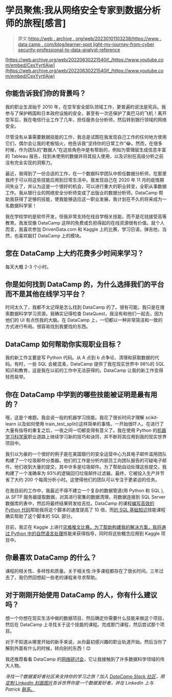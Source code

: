 # 学员聚焦:我从网络安全专家到数据分析师的旅程[感言]

> 原文:[https://web . archive . org/web/20230101103238/https://www . data camp . com/blog/learner-spot light-my-journey-from-cyber security-professional-to-data-analyst-reference](https://web.archive.org/web/20230101103238/https://www.datacamp.com/blog/learner-spotlight-my-journey-from-cybersecurity-professional-to-data-analyst-testimonial)

[https://web.archive.org/web/20220630221540if_/https://www.youtube.com/embed/CexYyrtIAjw](https://web.archive.org/web/20220630221540if_/https://www.youtube.com/embed/CexYyrtIAjw)

## 你能告诉我们你的背景吗？

我的职业生涯始于 2010 年，在空军安全部队领域工作，更普遍的说法是宪兵。我参与了保护韩国和日本政府设施的安全，甚至有一次还保护了奥巴马的飞机！离开空军后，我在电信行业工作了几年，担任服务台分析师，然后转到银行领域的网络安全。

尽管没有从事需要数据技能的工作，我总是试图在我发现自己工作的任何地方使用它们，偶尔会让我的老板恼火，他告诉我“坚持你的日常工作”😂。然而，在很多时候，作为团队的“数据人”在这些角色中是有帮助的，例如为管理层生成信息丰富的 Tableau 报告，找到未使用的数据并将其投入使用，以及识别在高级分析之前没有完全实现的洞察力。

最近，我得到了一份合适的工作，在一个数据科学团队中担任数据分析师，在那里我终于可以将这些技能应用到日常生活中。我发现自己在 2020 年 11 月的疫情期间失业了，并认为这是一个很好的机会，可以进行重大的职业转变，全职从事数据工作。我从银行业的网络安全分析师变成了出版业的数据分析师。DataCamp 帮助我获得了足够的技能，使我能够适应这一职业发展，我计划在不久的将来成为一名数据科学家！

我在学校学的是软件开发，但我非常支持在线自学相关技能，而不是花钱接受高等教育。我发现像 DataCamp 这样的免费或负担得起的在线资源很有价值。就个人而言，我喜欢参加 DrivenData.com 和 Kaggle 上的比赛，学习日语，弹吉他，当然，也喜欢敲打 DataCamp 上的模块。

## 您在 DataCamp 上大约花费多少时间来学习？

每天大概 2-3 个小时。

## 你是如何找到 DataCamp 的，为什么选择我们的平台而不是其他在线学习平台？

时间太久了，我都不太记得是怎么找到 DataCamp 的了。很有可能，我只是在搜索数据科学学习资源。我确实记得检查 DataQuest，我没有和他们一起去，因为他们的 UI 有点伤我的大脑。在 DataCamp 上，一切都以一种非常简洁和一致的方式进行布局。很容易找到我要找的东西。

## DataCamp 如何帮助你实现职业目标？

我的新工作主要是写 Python 代码。从 A 点到 b 点争论、清理和获取数据的代码。有时，一些 SQL 会被混淆，DataCamp 提供了我在现实世界中 98%的 SQL 知识和教育，这是我在以前的工作中无法获得的。DataCamp 让我的新工作变得轻而易举。

## 你在 DataCamp 中学到的哪些技能被证明是最有用的？

哦，这是个难题。我会说一般的机器学习技能。我花了很长时间才理解 scikit-learn 以及如何使用 train_test_split()这样简单的事情。一开始很吓人。在进行了大量有指导的重复之后，一夜之间一切都变得有意义了。我在使用 Python 的[机器学习科学家](https://web.archive.org/web/20220630221540/https://www.datacamp.com/tracks/machine-learning-fundamentals-with-python)职业道路上继续学习新的技巧和诀窍，并不断将其应用到我的现实世界项目中。

我引以为豪的一个很好的例子是在美国银行的安全运营中心为其电子邮件滥用团队构建了一个垃圾邮件分类器。他们的工作是分析内部员工向团队报告的可疑电子邮件。他们收到大量的提交，其中许多是垃圾邮件。为了帮助自动处理这些提交，我构建了一个准确率为 93%的逻辑回归垃圾邮件过滤器。最终，它被投入生产并节省了大约 200 个每周分析小时。这使得他们的团队可以专注于更紧迫的任务。

在我目前的工作中，我最近不得不建立一个复杂的数据管道(用 Python 和 SQL ),从 SFTP 服务器提取数据，对其进行密集的数据清理，将数据连接到 SQL Server 数据库的表中，然后将最终结果转发给吉拉。DataCamp 的课程[编写高效的 Python 代码](https://web.archive.org/web/20220630221540/http://datacamp.com/courses/writing-efficient-python-code)帮助我将这个脚本的速度提高了 10 倍，而[的 SQL 基础知识](https://web.archive.org/web/20220630221540/http://datacamp.com/tracks/sql-fundamentals)技能课程确实帮助了这个脚本的 SQL 部分。

目前，我正在 Kaggle 上进行[灾难推文比赛。为了帮助构建我的解决方案，我将通过 Python 中的](https://web.archive.org/web/20220630221540/https://www.kaggle.com/c/nlp-getting-started/overview)[自然语言处理](https://web.archive.org/web/20220630221540/https://datacamp.com/tracks/natural-language-processing-in-python)技能来获得指导，同时将这些概念应用到 Kaggle 项目中。

## 你最喜欢 DataCamp 的什么？

课程的相关性、多样性和质量。关于相关性:许多课程都存在了很长时间。三年过去了，我仍然回想起一些老的课程来寻求帮助。

## 对于刚刚开始使用 DataCamp 的人，你有什么建议吗？

想一个你想在现实生活中做的数据项目，然后确定你需要什么技能来做这个项目，然后在 DataCamp 上寻找关于这个技能的课程。完成那门课程，然后尝试那个项目。

对于不知道从哪里开始的新手来说，从你最初感兴趣的职业轨道开始。然后当你了解到外面有什么的时候，转向别的东西！😊

我还推荐看看 DataCamp 的[网络研讨会](https://web.archive.org/web/20220630221540/http://datacamp.com/webinars)，它让我接触到了许多数据科学领域的伟大人物。

*寻找一个数据爱好者社区来支持你的学习之旅？加入 [DataCamp Slack 社区](https://web.archive.org/web/20220630221540/https://support.datacamp.com/hc/en-us/articles/360001915993-The-DataCamp-Slack-Community-An-Overview)，用[定制 LinkedIn 封面图片](https://web.archive.org/web/20220630221540/https://www.datacamp.com/community/blog/linkedin-covers)告诉世界你是一个数据爱好者，并在 LinkedIn 上与 Patrick [联系。](https://web.archive.org/web/20220630221540/https://www.linkedin.com/in/patrickkellyofficial/)*